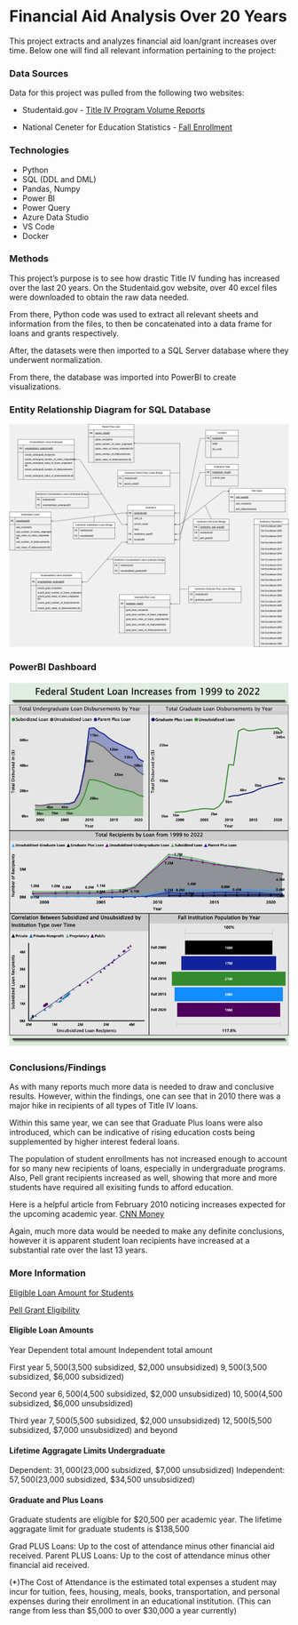 # Financial Aid Analysis Over 20 Years
This project extracts and analyzes financial aid loan/grant increases over time. Below one will find all relevant information pertaining to the project:

### Data Sources

Data for this project was pulled from the following two websites:

* Studentaid.gov - [Title IV Program Volume Reports](https://studentaid.gov/data-center/student/title-iv#award-year-summaries)

* National Ceneter for Education Statistics - [Fall Enrollment](https://nces.ed.gov/ipeds/SummaryTables/report/201?templateId=2010&years=2021,2020,2019,2018,2017,2016,2015,2014,2013,2012,2011,2010,2009,2008,2007,2006,2005,2004,2003,2002,2001,2000,1999&tt=institutional&instType=1&sid=a3bc80bc-b5a3-4934-974e-3b814cc0e2d1)

### Technologies

* Python
* SQL (DDL and DML)
* Pandas, Numpy
* Power BI
* Power Query
* Azure Data Studio
* VS Code
* Docker


### Methods

This project’s purpose is to see how drastic Title IV funding has increased over the last 20 years.
On the Studentaid.gov website, over 40 excel files were downloaded to obtain the raw data needed.

From there, Python code was used to extract all relevant sheets and information from the files, to then be concatenated into a data frame for loans and grants respectively. 

After, the datasets were then imported to a SQL Server database where they underwent normalization. 

From there, the database was imported into PowerBI to create visualizations.



### Entity Relationship Diagram for SQL Database 

![ERD](<SQL and ERD/erd.drawio.png>)


### PowerBI Dashboard 

![Dashboard](PowerBI/Financial_Aid_PowerBI_Dashboard.png)


### Conclusions/Findings

As with many reports much more data is needed to draw and conclusive results.
However, within the findings, one can see that in 2010 there was a major hike in recipients of all types of Title IV loans.

Within this same year, we can see that Graduate Plus loans were also introduced, which can be indicative of rising education costs being supplemented by higher interest federal loans. 

The population of student enrollments has not increased enough to account for so many new recipients of loans, especially in undergraduate programs. Also, Pell grant recipients increased as well, showing that more and more students have required all exisiting funds to afford education. 

Here is a helpful article from February 2010 noticing increases expected for the upcoming academic year. [CNN Money](https://money.cnn.com/2010/02/24/news/economy/public_tuition_soars/index.htm)

Again, much more data would be needed to make any definite conclusions, however it is apparent student loan recipients have increased at a substantial rate over the last 13 years.



### More Information

[Eligible Loan Amount for Students](https://studentaid.gov/understand-aid/types/loans/subsidized-unsubsidized)

[Pell Grant Eligibility](https://studentaid.gov/understand-aid/types/grants/pell/calculate-eligibility)



#### Eligible Loan Amounts

Year	            Dependent total amount	                            Independent total amount

First year          $5,500 ($3,500 subsidized, $2,000 unsubsidized)     $9,500 ($3,500 subsidized, $6,000 subsidized)

Second year         $6,500 ($4,500 subsidized, $2,000 unsubsidized)     $10,500 ($4,500 subsidized, $6,000 unsubsidized)

Third year          $7,500 ($5,500 subsidized, $2,000 unsubsidized)     $12,500 ($5,500 subsidized, $7,000 unsubsidized)
and beyond 


#### Lifetime Aggragate Limits Undergraduate

Dependent: $31,000 ($23,000 subsidized, $7,000 unsubsidized)
Independent: $57,500 ($23,000 subsidized, $34,500 unsubsidized)

#### Graduate and Plus Loans 

Graduate students are eligible for $20,500 per academic year. 
The lifetime aggragate limit for graduate students is $138,500


Grad PLUS Loans: Up to the cost of attendance minus other financial aid received.
Parent PLUS Loans: Up to the cost of attendance minus other financial aid received.


(*)The Cost of Attendance is the estimated total expenses a student may incur for tuition, fees, housing, meals, books, transportation, and personal expenses during their enrollment in an educational institution. (This can range from less than $5,000 to over $30,000 a year currently)